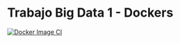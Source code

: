 # Trabajo Big Data 1 - Dockers

[![Docker Image CI](https://github.com/Eloypripan/sql/actions/workflows/docker-image.yml/badge.svg)](https://github.com/Eloypripan/sql/actions/workflows/docker-image.yml)
